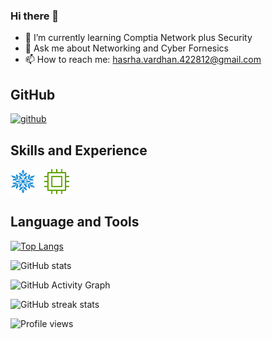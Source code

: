 ### Hi there 👋


- 🌱 I’m currently learning Comptia Network plus Security 
- 💬 Ask me about Networking and Cyber Fornesics 
- 📫 How to reach me: hasrha.vardhan.422812@gmail.com



## GitHub

[<img src='https://cdn.jsdelivr.net/npm/simple-icons@3.0.1/icons/github.svg' alt='github' height='40'>](https://github.com/Starlord-Code)  

## Skills and Experience

<a href='https://archiveprogram.github.com/'><img src='https://raw.githubusercontent.com/acervenky/animated-github-badges/master/assets/acbadge.gif' width='40' height='40'></a> <a href='https://docs.github.com/en/developers'><img src='https://raw.githubusercontent.com/acervenky/animated-github-badges/master/assets/devbadge.gif' width='40' height='40'></a> 

## Language and Tools

[![Top Langs](https://github-readme-stats.vercel.app/api/top-langs/?username=Starlord-Code&layout=compact&theme=radical)](https://github.com/anuraghazra/github-readme-stats)

![GitHub stats](https://github-readme-stats.vercel.app/api?username=Starlord-Code&show_icons=true)  

![GitHub Activity Graph](https://activity-graph.herokuapp.com/graph?username=Starlord-Code&theme=radical)  

![GitHub streak stats](https://github-readme-streak-stats.herokuapp.com/?user=Starlord-Code)  

![Profile views](https://gpvc.arturio.dev/Starlord-Code)  
